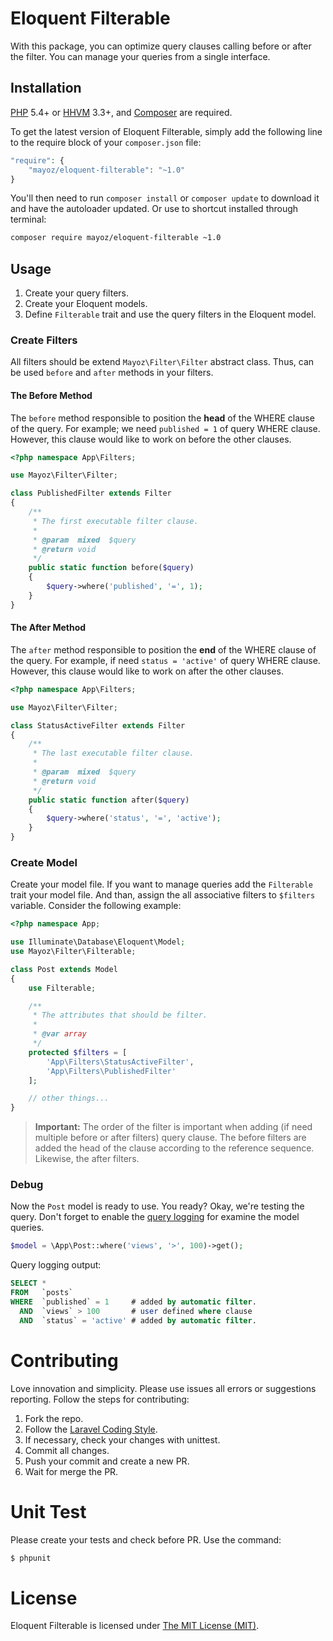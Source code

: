 # Eloquent Filterable

With this package, you can optimize query clauses calling before or after the filter. You can manage your queries from a single interface.

## Installation

[PHP](https://php.net/) 5.4+ or [HHVM](http://hhvm.com/) 3.3+, and [Composer](https://getcomposer.org/) are required.

To get the latest version of Eloquent Filterable, simply add the following line to the require block of your `composer.json` file:

```php
"require": {
    "mayoz/eloquent-filterable": "~1.0"
}
```

You'll then need to run `composer install` or `composer update` to download it and have the autoloader updated. Or use to shortcut installed through terminal:

```bash
composer require mayoz/eloquent-filterable ~1.0
```

## Usage

1. Create your query filters.
2. Create your Eloquent models.
3. Define `Filterable` trait and use the query filters in the Eloquent model.

### Create Filters

All filters should be extend `Mayoz\Filter\Filter` abstract class. Thus, can be used `before` and `after` methods in your filters.

#### The Before Method

The `before` method responsible to position the **head** of the WHERE clause of the query. For example; we need `published = 1` of query WHERE clause. However, this clause would like to work on before the other clauses.

```php
<?php namespace App\Filters;

use Mayoz\Filter\Filter;

class PublishedFilter extends Filter
{
	/**
	 * The first executable filter clause.
	 *
	 * @param  mixed  $query
	 * @return void
	 */
	public static function before($query)
	{
		$query->where('published', '=', 1);
	}
}
```

#### The After Method

The `after` method responsible to position the **end** of the WHERE clause of the query. For example, if need `status = 'active'` of query WHERE clause. However, this clause would like to work on after the other clauses.

```php
<?php namespace App\Filters;

use Mayoz\Filter\Filter;

class StatusActiveFilter extends Filter
{
	/**
	 * The last executable filter clause.
	 *
	 * @param  mixed  $query
	 * @return void
	 */
	public static function after($query)
	{
		$query->where('status', '=', 'active');
	}
}
```

### Create Model

Create your model file. If you want to manage queries add the `Filterable` trait your model file. And than, assign the all associative filters to `$filters` variable. Consider the following example:

```php
<?php namespace App;

use Illuminate\Database\Eloquent\Model;
use Mayoz\Filter\Filterable;

class Post extends Model
{
    use Filterable;

	/**
	 * The attributes that should be filter.
	 *
	 * @var array
	 */
	protected $filters = [
		'App\Filters\StatusActiveFilter',
		'App\Filters\PublishedFilter'
	];

	// other things...
}
```

> **Important:** The order of the filter is important when adding (if need multiple before or after filters) query clause. The before filters are added the head of the clause according to the reference sequence. Likewise, the after filters.

### Debug

Now the `Post` model is ready to use. You ready? Okay, we're testing the query. Don't forget to enable the [query logging](http://laravel.com/docs/5.0/database#query-logging) for examine the model queries.

```php
$model = \App\Post::where('views', '>', 100)->get();
```

Query logging output:

```sql
SELECT *
FROM   `posts`
WHERE  `published` = 1     # added by automatic filter.
  AND  `views` > 100       # user defined where clause
  AND  `status` = 'active' # added by automatic filter.
```

# Contributing

Love innovation and simplicity. Please use issues all errors or suggestions reporting. Follow the steps for contributing:

1. Fork the repo.
2. Follow the [Laravel Coding Style](http://laravel.com/docs/master/contributions#coding-style).
3. If necessary, check your changes with unittest.
4. Commit all changes.
5. Push your commit and create a new PR.
6. Wait for merge the PR.

# Unit Test

Please create your tests and check before PR. Use the command:

```bash
$ phpunit
```

# License

Eloquent Filterable is licensed under [The MIT License (MIT)](https://github.com/mayoz/eloquent-filterable/blob/master/LICENSE).
